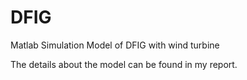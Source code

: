 # DFIG
Matlab Simulation Model of DFIG with wind turbine

The details about the model can be found in my report.

